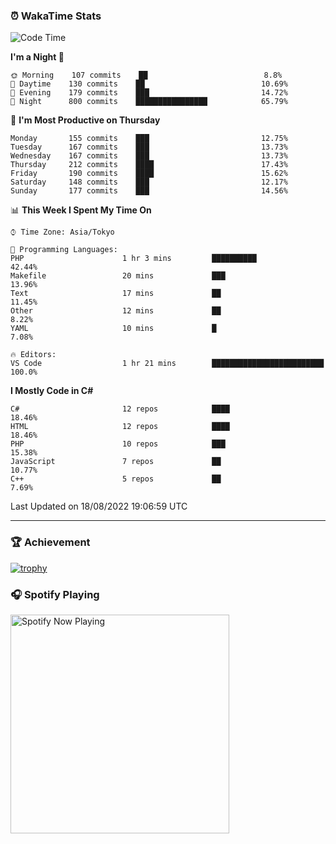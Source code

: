 ### ⏰ WakaTime Stats


<!--START_SECTION:waka-->
![Code Time](http://img.shields.io/badge/Code%20Time-486%20hrs%204%20mins-blue)

**I'm a Night 🦉** 

```text
🌞 Morning    107 commits    ██                          8.8% 
🌆 Daytime    130 commits    ██                          10.69% 
🌃 Evening    179 commits    ███                         14.72% 
🌙 Night      800 commits    ████████████████            65.79%

```
📅 **I'm Most Productive on Thursday** 

```text
Monday       155 commits    ███                         12.75% 
Tuesday      167 commits    ███                         13.73% 
Wednesday    167 commits    ███                         13.73% 
Thursday     212 commits    ████                        17.43% 
Friday       190 commits    ████                        15.62% 
Saturday     148 commits    ███                         12.17% 
Sunday       177 commits    ███                         14.56%

```


📊 **This Week I Spent My Time On** 

```text
⌚︎ Time Zone: Asia/Tokyo

💬 Programming Languages: 
PHP                      1 hr 3 mins         ██████████                  42.44% 
Makefile                 20 mins             ███                         13.96% 
Text                     17 mins             ██                          11.45% 
Other                    12 mins             ██                          8.22% 
YAML                     10 mins             █                           7.08%

🔥 Editors: 
VS Code                  1 hr 21 mins        █████████████████████████   100.0%

```

**I Mostly Code in C#** 

```text
C#                       12 repos            ████                        18.46% 
HTML                     12 repos            ████                        18.46% 
PHP                      10 repos            ███                         15.38% 
JavaScript               7 repos             ██                          10.77% 
C++                      5 repos             ██                          7.69%

```



 Last Updated on 18/08/2022 19:06:59 UTC
<!--END_SECTION:waka-->

---

### 🏆 Achievement

[![trophy](https://github-profile-trophy.vercel.app/?username=Slime-hatena&theme=flat&no-bg=true&no-frame=true&column=8)](https://github.com/ryo-ma/github-profile-trophy)

### 🎧 Spotify Playing

[<img src="https://spotify-now-playing-slime-hatena.vercel.app/api/spotify-playing" alt="Spotify Now Playing" width="350" />](https://open.spotify.com/user/slime_hatena)

<!--
**Slime-hatena/Slime-hatena** is a ✨ _special_ ✨ repository because its `README.md` (this file) appears on your GitHub profile.

Here are some ideas to get you started:

- 🔭 I’m currently working on ...
- 🌱 I’m currently learning ...
- 👯 I’m looking to collaborate on ...
- 🤔 I’m looking for help with ...
- 💬 Ask me about ...
- 📫 How to reach me: ...
- 😄 Pronouns: ...
- ⚡ Fun fact: ...
-->
